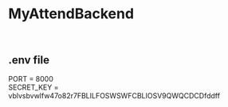 # MyAttendBackend<br/><br/>

## .env file<br/>
PORT = 8000<br/>
SECRET_KEY = vblvsbvwlfw47o82r7FBLILFOSWSWFCBLIOSV9QWQCDCDfddff
